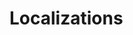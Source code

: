 [//]: <> (!!! ORDER OF ROWS IS REQUIRED !!!)
[//]: <> (menuLabel:'Localizations')
[//]: <> (menuAnchor:'localizations')
[//]: <> (previous:'bobflux.md';next: 'routing.md')
[//]: <> (symlink:'../../../submodule/bobril-samples/articles/03_bobril-localizations.md')
# Localizations